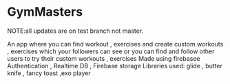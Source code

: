 # GymMasters
NOTE:all updates are on test branch not master.

An app where you can find workout , exercises and create custom workouts , exercises which your followers can see or you can find and 
follow other users to try their custom workouts , exercises
Made using firebasee Authentication , Realtime DB , Firebase storage
Libraries used: glide , butter knife , fancy toast ,exo player
